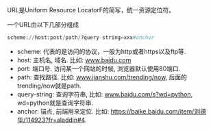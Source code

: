 URL是Uniform Resource LocatorF的简写，统一资源定位符。

一个URL由以下几部分组成

```python
scheme://host:post/path/?query-string=xxx#anchor
```

* scheme: 代表的是访问的协议，一般为http或者https以及ftp等.
* host: 主机名, 域名. 比如: www.baidu.com
* port: 端口号. 访问某一个网站的时候, 浏览器默认使用80端口.
* path: 查找路径. 比如: www.jianshu.com/trending/now, 后面的trending/now就是path.
* query-string: 查询字符串, 比如: www.baidu.com/s?wd=python, wd=python就是查询字符串.
* anchor: 锚点, 前端用来定位. 比如: https://baike.baidu.com/item/刘德华/114923?fr=aladdin#4.